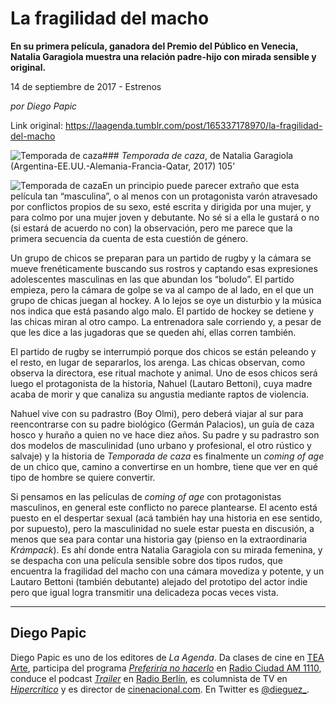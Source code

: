 # La fragilidad del macho

**En su primera película, ganadora del Premio del Público en Venecia, Natalia Garagiola muestra una relación padre-hijo con mirada sensible y original.**

14 de septiembre de 2017 - Estrenos

_por Diego Papic_

Link original: https://laagenda.tumblr.com/post/165337178970/la-fragilidad-del-macho

![Temporada de caza](https://64.media.tumblr.com/176adb447c30a51f72ff05912665ead1/tumblr_inline_pjzz1omgNm1t6q87u_500.jpg)### *Temporada de caza*, de Natalia Garagiola (Argentina-EE.UU.-Alemania-Francia-Qatar, 2017) 105’

![Temporada de caza](https://64.media.tumblr.com/176adb447c30a51f72ff05912665ead1/tumblr_inline_pjzz1omgNm1t6q87u_400.jpg)En un principio puede parecer extraño que esta película tan “masculina”, o al menos con un protagonista varón atravesado por conflictos propios de su sexo, esté escrita y dirigida por una mujer, y para colmo por una mujer joven y debutante. No sé si a ella le gustará o no (si estará de acuerdo no con) la observación, pero me parece que la primera secuencia da cuenta de esta cuestión de género.

Un grupo de chicos se preparan para un partido de rugby y la cámara se mueve frenéticamente buscando sus rostros y captando esas expresiones adolescentes masculinas en las que abundan los “boludo”. El partido empieza, pero la cámara de golpe se va al campo de al lado, en el que un grupo de chicas juegan al hockey. A lo lejos se oye un disturbio y la música nos indica que está pasando algo malo. El partido de hockey se detiene y las chicas miran al otro campo. La entrenadora sale corriendo y, a pesar de que les dice a las jugadoras que se queden ahí, ellas corren también.

El partido de rugby se interrumpió porque dos chicos se están peleando y el resto, en lugar de separarlos, los arenga. Las chicas observan, como observa la directora, ese ritual machote y animal. Uno de esos chicos será luego el protagonista de la historia, Nahuel (Lautaro Bettoni), cuya madre acaba de morir y que canaliza su angustia mediante raptos de violencia.

Nahuel vive con su padrastro (Boy Olmi), pero deberá viajar al sur para reencontrarse con su padre biológico (Germán Palacios), un guía de caza hosco y huraño a quien no ve hace diez años. Su padre y su padrastro son dos modelos de masculinidad (uno urbano y profesional, el otro rústico y salvaje) y la historia de *Temporada de caza* es finalmente un *coming of age* de un chico que, camino a convertirse en un hombre, tiene que ver en qué tipo de hombre se quiere convertir.

Si pensamos en las películas de *coming of age* con protagonistas masculinos, en general este conflicto no parece plantearse. El acento está puesto en el despertar sexual (acá también hay una historia en ese sentido, por supuesto), pero la masculinidad no suele estar puesta en discusión, a menos que sea para contar una historia gay (pienso en la extraordinaria *Krámpack*). Es ahí donde entra Natalia Garagiola con su mirada femenina, y se despacha con una película sensible sobre dos tipos rudos, que encuentra la fragilidad del macho con una cámara movediza y potente, y un Lautaro Bettoni (también debutante) alejado del prototipo del actor indie pero que igual logra transmitir una delicadeza pocas veces vista.

  




---

 Diego Papic
------------

 Diego Papic es uno de los editores de *La Agenda*. Da clases de cine en [TEA Arte](http://tea-arte.com.ar/), participa del programa *[Preferiría no hacerlo](http://preferiria-no-hacerlo.tumblr.com/)* en [Radio Ciudad AM 1110](http://www.buenosaires.gob.ar/radiociudad), conduce el podcast *[Trailer](http://www.radioberlin.com.ar/programas/trailer)* en [Radio Berlín](http://www.radioberlin.com.ar/), es columnista de TV en *[Hipercrítico](http://hipercritico.com/)* y es director de [cinenacional.com](http://www.cinenacional.com/). En Twitter es [@dieguez\_](https://twitter.com/dieguez_). 

